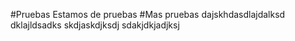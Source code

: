 #Pruebas
Estamos de pruebas
#Mas pruebas
dajskhdasdlajdalksd
dklajldsadks
skdjaskdjksdj
sdakjdkjadjksj
